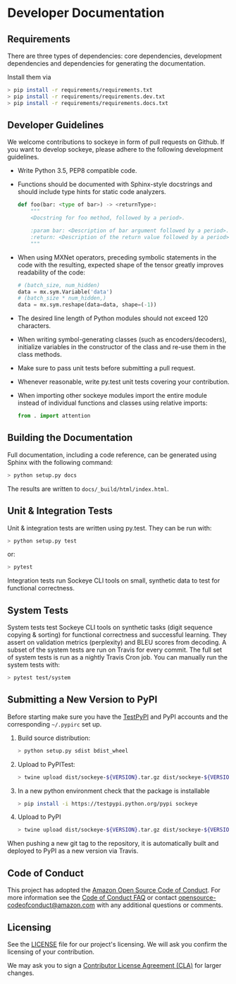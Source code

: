 # Developer Documentation

## Requirements



There are three types of dependencies: core dependencies, development dependencies and dependencies for generating the documentation.

Install them via
```bash
> pip install -r requirements/requirements.txt
> pip install -r requirements/requirements.dev.txt
> pip install -r requirements/requirements.docs.txt
```


## Developer Guidelines

We welcome contributions to sockeye in form of pull requests on Github.
If you want to develop sockeye, please adhere to the following development guidelines.


 * Write Python 3.5, PEP8 compatible code.

 * Functions should be documented with Sphinx-style docstrings and
   should include type hints for static code analyzers.

    ```python
    def foo(bar: <type of bar>) -> <returnType>:
        """
        <Docstring for foo method, followed by a period>.

        :param bar: <Description of bar argument followed by a period>.
        :return: <Description of the return value followed by a period>.
        """
    ```

 * When using MXNet operators, preceding symbolic statements
   in the code with the resulting, expected shape of the tensor greatly improves readability of the code:
    ```python
    # (batch_size, num_hidden)
    data = mx.sym.Variable('data')
    # (batch_size * num_hidden,)
    data = mx.sym.reshape(data=data, shape=(-1))
    ```

 * The desired line length of Python modules should not exceed 120 characters.

 * When writing symbol-generating classes (such as encoders/decoders), initialize variables in the constructor of the
   class and re-use them in the class methods.

 * Make sure to pass unit tests before submitting a pull request.

 * Whenever reasonable, write py.test unit tests covering your contribution.

 * When importing other sockeye modules import the entire module instead of individual functions and classes using
   relative imports:
    ```python
    from . import attention
    ```


## Building the Documentation
Full documentation, including a code reference, can be generated using Sphinx with the following command:
```bash
> python setup.py docs
```
The results are written to ```docs/_build/html/index.html```.


## Unit & Integration Tests
Unit & integration tests are written using py.test.
They can be run with:
```bash
> python setup.py test
```
or:
```bash
> pytest
```
Integration tests run Sockeye CLI tools on small, synthetic data to test for functional correctness.

## System Tests
System tests test Sockeye CLI tools on synthetic tasks (digit sequence copying & sorting) for functional correctness and successful learning. They assert on validation metrics (perplexity) and BLEU scores from decoding.
A subset of the system tests are run on Travis for every commit. The full set of system tests is run as a nightly Travis Cron job. You can manually run the system tests with:
```bash
> pytest test/system
```

## Submitting a New Version to PyPI

Before starting make sure you have the [TestPyPI](https://wiki.python.org/moin/TestPyPI) and PyPI accounts and the
corresponding `~/.pypirc` set up.

1. Build source distribution:
   ``` bash
   > python setup.py sdist bdist_wheel
   ```
1. Upload to PyPITest:
   ```bash
   > twine upload dist/sockeye-${VERSION}.tar.gz dist/sockeye-${VERSION}-py3-none-any.whl -r pypitest
   ```
1. In a new python environment check that the package is installable
   ```bash
   > pip install -i https://testpypi.python.org/pypi sockeye
   ```
1. Upload to PyPI
   ```bash
   > twine upload dist/sockeye-${VERSION}.tar.gz dist/sockeye-${VERSION}-py3-none-any.whl
   ```
When pushing a new git tag to the repository, it is automatically built and deployed to PyPI as a new version via Travis.

## Code of Conduct
This project has adopted the [Amazon Open Source Code of Conduct](https://aws.github.io/code-of-conduct).
For more information see the [Code of Conduct FAQ](https://aws.github.io/code-of-conduct-faq) or contact
opensource-codeofconduct@amazon.com with any additional questions or comments.


## Licensing

See the [LICENSE](https://github.com/awslabs/sockeye/blob/master/LICENSE) file for our project's licensing. We will ask you confirm the licensing of your contribution.

We may ask you to sign a [Contributor License Agreement (CLA)](http://en.wikipedia.org/wiki/Contributor_License_Agreement) for larger changes.
